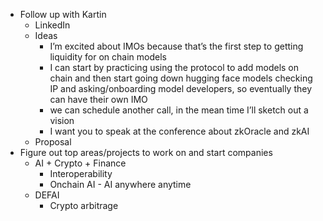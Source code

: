 - Follow up with Kartin
    - LinkedIn 
    - Ideas
        - I’m excited about IMOs because that’s the first step to getting liquidity for on chain models
        - I can start by practicing using the protocol to add models on chain and then start going down hugging face models checking IP and asking/onboarding model developers, so eventually they can have their own IMO
        - we can schedule another call, in the mean time I’ll sketch out a vision
        - I want you to speak at the conference about zkOracle and zkAI
    - Proposal
- Figure out top areas/projects to work on and start companies
    - AI + Crypto + Finance
        - Interoperability
        - Onchain AI - AI anywhere anytime
    - DEFAI
        - Crypto arbitrage
